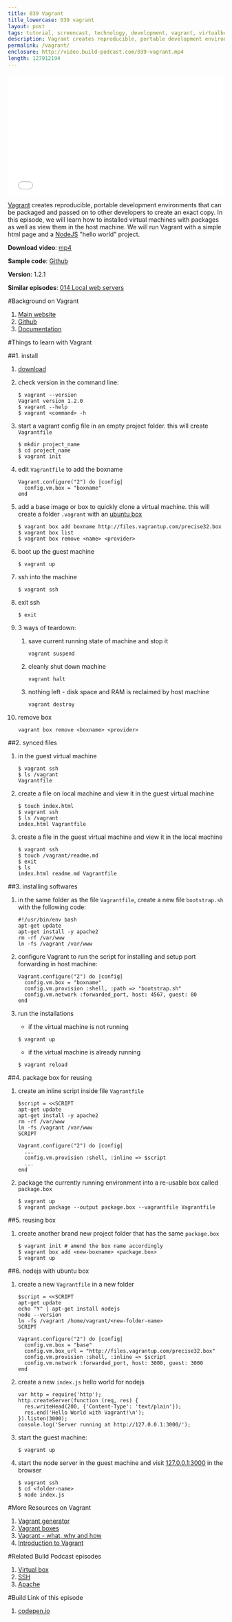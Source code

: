 ```yaml
---
title: 039 Vagrant
title_lowercase: 039 vagrant
layout: post
tags: tutorial, screencast, technology, development, vagrant, virtualbox, host, guest, environment
description: Vagrant creates reproducible, portable development environments that can be packaged and passed on to other developers to create an exact copy. In this episode, we will learn how to installed virtual machines with packages as well as view them in the host machine. We will run Vagrant with a simple html page and a NodeJS "hello world" project.
permalink: /vagrant/
enclosure: http://video.build-podcast.com/039-vagrant.mp4
length: 127912194
---
```


<div id="video"><iframe src="//player.vimeo.com/video/64392910" width="500" height="281" frameborder="0" webkitallowfullscreen mozallowfullscreen allowfullscreen></iframe></div>

[Vagrant](http://www.vagrantup.com/) creates reproducible, portable development environments that can be packaged and passed on to other developers to create an exact copy. In this episode, we will learn how to installed virtual machines with packages as well as view them in the host machine. We will run Vagrant with a simple html page and a [NodeJS](http://nodejs.org/) "hello world" project.

**Download video**: [mp4](http://video.build-podcast.com/039-vagrant.mp4)

**Sample code**: [Github](https://github.com/sayanee/build-podcast/tree/master/039-vagrant)

**Version**: 1.2.1

**Similar episodes**: [014 Local web servers](/local-web-servers/)

#Background on Vagrant

1. [Main website](http://www.vagrantup.com/)
2. [Github](https://github.com/mitchellh/vagrant)
3. [Documentation](http://docs.vagrantup.com/v2/)

#Things to learn with Vagrant

##1. install

1. [download](http://downloads.vagrantup.com/)
2. check version in the command line:

    ```
    $ vagrant --version
    Vagrant version 1.2.0
    $ vagrant --help
    $ vagrant <command> -h
    ```
1. start a vagrant config file in an empty project folder. this will create `Vagrantfile`

    ```
    $ mkdir project_name
    $ cd project_name
    $ vagrant init
    ```

1. edit `Vagrantfile` to add the boxname

    ```
    Vagrant.configure("2") do |config|
      config.vm.box = "boxname"
    end
    ```

1. add a base image or box to quickly clone a virtual machine. this will create a folder `.vagrant` with an [ubuntu box](http://www.vagrantbox.es/)

    ```
    $ vagrant box add boxname http://files.vagrantup.com/precise32.box
    $ vagrant box list
    $ vagrant box remove <name> <provider>
    ```

1. boot up the guest machine

    ```
    $ vagrant up
    ```

1. ssh into the machine

    ```
    $ vagrant ssh
    ```
1. exit ssh

    ```
    $ exit
    ```

1. 3 ways of teardown:
    1. save current running state of machine and stop it

        ```
        vagrant suspend
        ```
    1. cleanly shut down machine

        ```
        vagrant halt
        ```
    1. nothing left - disk space and RAM is reclaimed by host machine

        ```
        vagrant destroy
        ```
1. remove box

    ```
    vagrant box remove <boxname> <provider>
    ```


##2. synced files

1. in the guest virtual machine

    ```
    $ vagrant ssh
    $ ls /vagrant
    Vagrantfile
    ```

1. create a file on local machine and view it in the guest virtual machine

    ```
    $ touch index.html
    $ vagrant ssh
    $ ls /vagrant
    index.html Vagrantfile
    ```
1. create a file in the guest virtual machine and view it in the local machine

    ```
    $ vagrant ssh
    $ touch /vagrant/readme.md
    $ exit
    $ ls
    index.html readme.md Vagrantfile
    ```

##3. installing softwares

1. in the same folder as the file `Vagrantfile`, create a new file `bootstrap.sh` with the following code:

    ```
    #!/usr/bin/env bash
    apt-get update
    apt-get install -y apache2
    rm -rf /var/www
    ln -fs /vagrant /var/www
    ```
1. configure Vagrant to run the script for installing and setup port forwarding in host machine:

    ```
    Vagrant.configure("2") do |config|
      config.vm.box = "boxname"
      config.vm.provision :shell, :path => "bootstrap.sh"
      config.vm.network :forwarded_port, host: 4567, guest: 80
    end
    ```
1. run the installations
    - if the virtual machine is not running

    ```
    $ vagrant up
    ```
    - if the virtual machine is already running

    ```
    $ vagrant reload
    ```

##4. package box for reusing

1. create an inline script inside file `Vagrantfile`


    ```
    $script = <<SCRIPT
    apt-get update
    apt-get install -y apache2
    rm -rf /var/www
    ln -fs /vagrant /var/www
    SCRIPT

    Vagrant.configure("2") do |config|
      ...
      config.vm.provision :shell, :inline => $script
      ...
    end
    ```

1. package the currently running environment into a re-usable box called `package.box`

    ```
    $ vagrant up
    $ vagrant package --output package.box --vagrantfile Vagrantfile
    ```


##5. reusing box

1. create another brand new project folder that has the same `package.box`

    ```
    $ vagrant init # amend the box name accordingly
    $ vagrant box add <new-boxname> <package.box>
    $ vagrant up
    ```

##6. nodejs with ubuntu box

1.  create a new `Vagrantfile` in a new folder

    ```
    $script = <<SCRIPT
    apt-get update
    echo "Y" | apt-get install nodejs
    node --version
    ln -fs /vagrant /home/vagrant/<new-folder-name>
    SCRIPT

    Vagrant.configure("2") do |config|
      config.vm.box = "base"
      config.vm.box_url = "http://files.vagrantup.com/precise32.box"
      config.vm.provision :shell, :inline => $script
      config.vm.network :forwarded_port, host: 3000, guest: 3000
    end
    ```
1. create a new `index.js` hello world for nodejs

    ```
    var http = require('http');
    http.createServer(function (req, res) {
      res.writeHead(200, {'Content-Type': 'text/plain'});
      res.end('Hello World with Vagrant!\n');
    }).listen(3000);
    console.log('Server running at http://127.0.0.1:3000/');
    ```
1. start the guest machine:

    ```
    $ vagrant up
    ```

1. start the node server in the guest machine and visit [127.0.0.1:3000](http://127.0.0.1:3000) in the browser

    ```
    $ vagrant ssh
    $ cd <folder-name>
    $ node index.js
    ```


#More Resources on Vagrant
1. [Vagrant generator](http://rove.io/)
1. [Vagrant boxes](http://www.vagrantbox.es/)
1. [Vagrant - what, why and how](http://net.tutsplus.com/tutorials/php/vagrant-what-why-and-how/)
2. [Introduction to Vagrant](http://www.slideshare.net/salizzar/introduction-to-vagrant)

#Related Build Podcast episodes
1. [Virtual box](http://build-podcast.com/virtualbox/)
2. [SSH](http://build-podcast.com/ssh/)
3. [Apache](http://build-podcast.com/apache/)

#Build Link of this episode

1. [codepen.io](http://codepen.io/)
